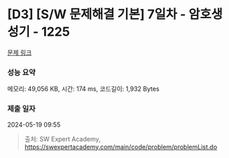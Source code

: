 # [D3] [S/W 문제해결 기본] 7일차 - 암호생성기 - 1225 

[문제 링크](https://swexpertacademy.com/main/code/problem/problemDetail.do?contestProbId=AV14uWl6AF0CFAYD) 

### 성능 요약

메모리: 49,056 KB, 시간: 174 ms, 코드길이: 1,932 Bytes

### 제출 일자

2024-05-19 09:55



> 출처: SW Expert Academy, https://swexpertacademy.com/main/code/problem/problemList.do